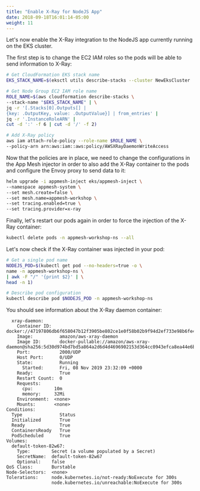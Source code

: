 ```yaml
---
title: "Enable X-Ray for NodeJS App"
date: 2018-09-18T16:01:14-05:00
weight: 11
---
```


Let's now enable the X-Ray integration to the NodeJS app currently running on the EKS cluster. 

The first step is to change the EC2 IAM roles so the pods will be able to send information to X-Ray:

```bash
# Get CloudFormation EKS stack name
EKS_STACK_NAME=$(eksctl utils describe-stacks --cluster NewEksCluster | sed -n '3p' | cut -d '/' -f2 | cut -d ' ' -f 1)

# Get Node Group EC2 IAM role name
ROLE_NAME=$(aws cloudformation describe-stacks \
--stack-name "$EKS_STACK_NAME" | \
jq -r '[.Stacks[0].Outputs[] | 
{key: .OutputKey, value: .OutputValue}] | from_entries' | 
jq -r '.InstanceRoleARN' |
cut -d ':' -f 6 | cut -d '/' -f 2)

# Add X-Ray policy
aws iam attach-role-policy --role-name $ROLE_NAME \
--policy-arn arn:aws:iam::aws:policy/AWSXRayDaemonWriteAccess
```

Now that the policies are in place, we need to change the configurations in the App Mesh injector in order to also add the X-Ray container to the pods and configure the Envoy proxy to send data to it:

```bash
helm upgrade -i appmesh-inject eks/appmesh-inject \
--namespace appmesh-system \
--set mesh.create=false \
--set mesh.name=appmesh-workshop \
--set tracing.enabled=true \
--set tracing.provider=x-ray
```

Finally, let's restart our pods again in order to force the injection of the X-Ray container:

```bash
kubectl delete pods -n appmesh-workshop-ns --all 
```

Let's now check if the X-Ray container was injected in your pod:

```bash
# Get a single pod name
NODEJS_POD=$(kubectl get pod --no-headers=true -o \
name -n appmesh-workshop-ns \
| awk -F "/" '{print $2}' | \
head -n 1)

# Describe pod configuration
kubectl describe pod $NODEJS_POD -n appmesh-workshop-ns
```

You should see information about the X-Ray daemon container:

```text
  xray-daemon:
    Container ID:   docker://47197806db6f658047b12f3905be802ce1e0f58b02b9f94d2ef733e98b6fe4a0
    Image:          amazon/aws-xray-daemon
    Image ID:       docker-pullable://amazon/aws-xray-daemon@sha256:5d30d974bd7bd5a864a2d6d4d4696902153d364cc0943efca8ea44e6bf16c1c2
    Port:           2000/UDP
    Host Port:      0/UDP
    State:          Running
      Started:      Fri, 08 Nov 2019 23:32:09 +0000
    Ready:          True
    Restart Count:  0
    Requests:
      cpu:        10m
      memory:     32Mi
    Environment:  <none>
    Mounts:       <none>
Conditions:
  Type              Status
  Initialized       True 
  Ready             True 
  ContainersReady   True 
  PodScheduled      True 
Volumes:
  default-token-82w67:
    Type:        Secret (a volume populated by a Secret)
    SecretName:  default-token-82w67
    Optional:    false
QoS Class:       Burstable
Node-Selectors:  <none>
Tolerations:     node.kubernetes.io/not-ready:NoExecute for 300s
                 node.kubernetes.io/unreachable:NoExecute for 300s
```

